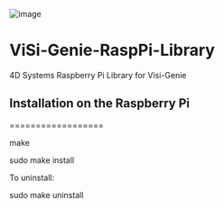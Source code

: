 ![image](http://www.4dsystems.com.au/imagenes/header.png)

ViSi-Genie-RaspPi-Library
====================

4D Systems Raspberry Pi Library for Visi-Genie


## Installation on the Raspberry Pi
==================

  make
  
  sudo make install

To uninstall:

  sudo make uninstall
